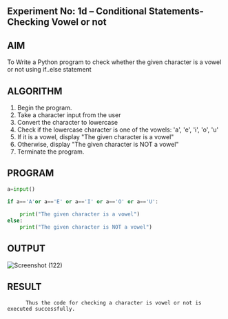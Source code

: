 ## Experiment No: 1d – Conditional Statements- Checking Vowel or not

## AIM  
To Write a Python program to check whether the given character is a vowel or not using if..else statement
## ALGORITHM  
1. Begin the program.  
2. Take a character input from the user
3. Convert the character to lowercase
4. Check if the lowercase character is one of the vowels: 'a', 'e', 'i', 'o', 'u'
5. If it is a vowel, display "The given character is a vowel"
6. Otherwise, display "The given character is NOT a vowel"
4. Terminate the program.

## PROGRAM
```python
a=input()

if a=='A'or a=='E' or a=='I' or a=='O' or a=='U':
    
    print("The given character is a vowel")
else:
    print("The given character is NOT a vowel")
```

## OUTPUT
![Screenshot (122)](https://github.com/user-attachments/assets/7528d94d-35ac-4c9d-8abb-0e2456faddd2)

## RESULT
          Thus the code for checking a character is vowel or not is executed successfully.
